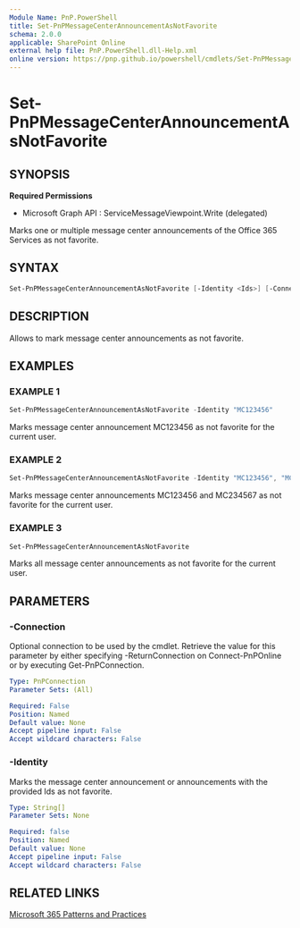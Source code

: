 ```yaml
---
Module Name: PnP.PowerShell
title: Set-PnPMessageCenterAnnouncementAsNotFavorite
schema: 2.0.0
applicable: SharePoint Online
external help file: PnP.PowerShell.dll-Help.xml
online version: https://pnp.github.io/powershell/cmdlets/Set-PnPMessageCenterAnnouncementAsNotFavorite.html
---
```

 
# Set-PnPMessageCenterAnnouncementAsNotFavorite

## SYNOPSIS

**Required Permissions**

  * Microsoft Graph API : ServiceMessageViewpoint.Write (delegated)

Marks one or multiple message center announcements of the Office 365 Services as not favorite.

## SYNTAX

```powershell
Set-PnPMessageCenterAnnouncementAsNotFavorite [-Identity <Ids>] [-Connection <PnPConnection>] 
```

## DESCRIPTION

Allows to mark message center announcements as not favorite.

## EXAMPLES

### EXAMPLE 1
```powershell
Set-PnPMessageCenterAnnouncementAsNotFavorite -Identity "MC123456"
```

Marks message center announcement MC123456 as not favorite for the current user.

### EXAMPLE 2
```powershell
Set-PnPMessageCenterAnnouncementAsNotFavorite -Identity "MC123456", "MC234567"
```

Marks message center announcements MC123456 and MC234567 as not favorite for the current user.

### EXAMPLE 3
```powershell
Set-PnPMessageCenterAnnouncementAsNotFavorite
```

Marks all message center announcements as not favorite for the current user.

## PARAMETERS

### -Connection
Optional connection to be used by the cmdlet. Retrieve the value for this parameter by either specifying -ReturnConnection on Connect-PnPOnline or by executing Get-PnPConnection.

```yaml
Type: PnPConnection
Parameter Sets: (All)

Required: False
Position: Named
Default value: None
Accept pipeline input: False
Accept wildcard characters: False
```

### -Identity
Marks the message center announcement or announcements with the provided Ids as not favorite.
```yaml
Type: String[]
Parameter Sets: None

Required: false
Position: Named
Default value: None
Accept pipeline input: False
Accept wildcard characters: False
```

## RELATED LINKS

[Microsoft 365 Patterns and Practices](https://aka.ms/m365pnp)